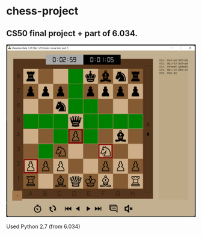 # chess-project

## CS50 final project + part of 6.034.

![alt text](https://github.com/scott-sattler/chess-project/blob/main/chess_app_screenshot.png?raw=true)

Used Python 2.7 (from 6.034)
